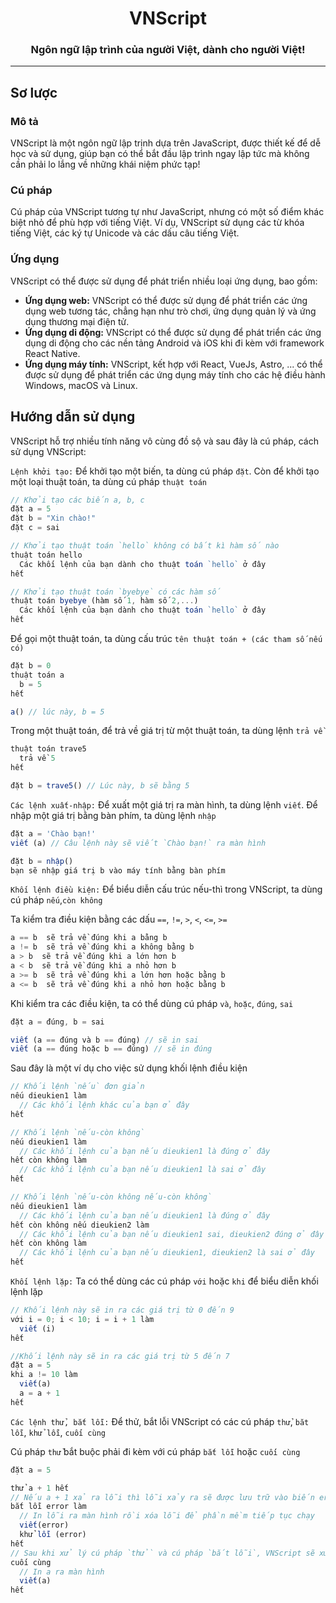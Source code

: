 <h1 align='center'>VNScript</h1>
<h3 align='center'>Ngôn ngữ lập trình của người Việt, dành cho người Việt!</h3>

<hr/>

## Sơ lược
### Mô tả
VNScript là một ngôn ngữ lập trịnh dựa trên JavaScript, được thiết kế để dễ học và sử dụng, giúp bạn có thể bắt đầu lập trình ngay lập tức mà không cần phải lo lắng về những khái niệm phức tạp!

### Cú pháp
Cú pháp của VNScript tương tự như JavaScript, nhưng có một số điểm khác biệt nhỏ để phù hợp với tiếng Việt. Ví dụ, VNScript sử dụng các từ khóa tiếng Việt, các ký tự Unicode và các dấu câu tiếng Việt.

### Ứng dụng
VNScript có thể được sử dụng để phát triển nhiều loại ứng dụng, bao gồm:
- **Ứng dụng web:** VNScript có thể được sử dụng để phát triển các ứng dụng web tương tác, chẳng hạn như trò chơi, ứng dụng quản lý và ứng dụng thương mại điện tử.
- **Ứng dụng di động:** VNScript có thể được sử dụng để phát triển các ứng dụng di động cho các nền tảng Android và iOS khi đi kèm với framework React Native.
- **Ứng dụng máy tính:** VNScript, kết hợp với React, VueJs, Astro, ... có thể được sử dụng để phát triển các ứng dụng máy tính cho các hệ điều hành Windows, macOS và Linux.

## Hướng dẫn sử dụng
VNScript hỗ trợ nhiều tính năng vô cùng đồ sộ và sau đây là cú pháp, cách sử dụng VNScript:

`Lệnh khởi tạo:` Để khởi tạo một biến, ta dùng cú pháp `đặt`. Còn để khởi tạo một loại thuật toán, ta dùng cú pháp `thuật toán`

```js
// Khởi tạo các biến a, b, c
đặt a = 5
đặt b = "Xin chào!"
đặt c = sai

// Khởi tạo thuật toán `hello` không có bất kì hàm số nào
thuật toán hello 
  Các khối lệnh của bạn dành cho thuật toán `hello` ở đây
hết

// Khởi tạo thuật toán `byebye` có các hàm số
thuật toán byebye (hàm số 1, hàm số 2,...) 
  Các khối lệnh của bạn dành cho thuật toán `hello` ở đây
hết
```

Để gọi một thuật toán, ta dùng cấu trúc `tên thuật toán + (các tham số nếu có)`
```js
đặt b = 0
thuật toán a
  b = 5
hết

a() // lúc này, b = 5
```

Trong một thuật toán, để trả về giá trị từ một thuật toán, ta dùng lệnh `trả về`

```js
thuật toán trave5
  trả về 5
hết

đặt b = trave5() // Lúc này, b sẽ bằng 5
```

`Các lệnh xuất-nhập:` Để xuất một giá trị ra màn hình, ta dùng lệnh `viết`. Để nhập một giá trị bằng bàn phím, ta dùng lệnh `nhập`

```js
đặt a = 'Chào bạn!'
viết (a) // Câu lệnh này sẽ viết `Chào bạn!` ra màn hình

đặt b = nhập()
bạn sẽ nhập giá trị b vào máy tính bằng bàn phím
```

`Khối lệnh điều kiện:` Để biểu diễn cấu trúc nếu-thì trong VNScript, ta dùng cú pháp `nếu`,`còn không`

Ta kiểm tra điều kiện bằng các dấu `==`, `!=`, `>`, `<`, `<=`, `>=`
```js
a == b  sẽ trả về đúng khi a bằng b
a != b  sẽ trả về đúng khi a không bằng b
a > b  sẽ trả về đúng khi a lớn hơn b
a < b  sẽ trả về đúng khi a nhỏ hơn b
a >= b  sẽ trả về đúng khi a lớn hơn hoặc bằng b
a <= b  sẽ trả về đúng khi a nhỏ hơn hoặc bằng b
```

Khi kiểm tra các điều kiện, ta có thể dùng cú pháp `và`, `hoặc`, `đúng`, `sai`

```js
đặt a = đúng, b = sai

viết (a == đúng và b == đúng) // sẽ in sai
viết (a == đúng hoặc b == đúng) // sẽ in đúng
```

Sau đây là một ví dụ cho việc sử dụng khối lệnh điều kiện
```js
// Khối lệnh `nếu` đơn giản
nếu dieukien1 làm
  // Các khối lệnh khác của bạn ở đây
hết

// Khối lệnh `nếu-còn không`
nếu dieukien1 làm
  // Các khối lệnh của bạn nếu dieukien1 là đúng ở đây
hết còn không làm
  // Các khối lệnh của bạn nếu dieukien1 là sai ở đây
hết

// Khối lệnh `nếu-còn không nếu-còn không`
nếu dieukien1 làm
  // Các khối lệnh của bạn nếu dieukien1 là đúng ở đây
hết còn không nếu dieukien2 làm
  // Các khối lệnh của bạn nếu dieukien1 sai, dieukien2 đúng ở đây
hết còn không làm
  // Các khối lệnh của bạn nếu dieukien1, dieukien2 là sai ở đây
hết
```

`Khối lệnh lặp:` Ta có thể dùng các cú pháp `với` hoặc `khi` để biểu diễn khối lệnh lặp

```js
// Khối lệnh này sẽ in ra các giá trị từ 0 đến 9
với i = 0; i < 10; i = i + 1 làm
  viết (i)
hết

//Khối lệnh này sẽ in ra các giá trị từ 5 đến 7
đặt a = 5
khi a != 10 làm
  viết(a)
  a = a + 1
hết
```

`Các lệnh thử, bắt lỗi:` Để thử, bắt lỗi VNScript có các cú pháp `thử`, `băt lỗi`, `khử lỗi`, `cuối cùng`

Cú pháp `thử` bắt buộc phải đi kèm với cú pháp `bắt lỗi` hoặc `cuối cùng`

```js
đặt a = 5

thử a + 1 hết
// Nếu a + 1 xả ra lỗi thì lỗi xảy ra sẽ được lưu trữ vào biến error
bắt lỗi error làm
  // In lỗi ra màn hình rồi xóa lỗi để phần mềm tiếp tục chạy
  viết(error)
  khử lỗi (error)
hết
// Sau khi xử lý cú pháp `thử` và cú pháp `bắt lỗi`, VNScript sẽ xử lí cú pháp `cuối cùng`
cuối cùng
  // In a ra màn hình
  viết(a)
hết
```
